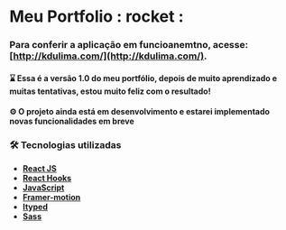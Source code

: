 # Meu Portfolio : rocket :


### Para conferir a aplicação em funcioanemtno, acesse: **[http://kdulima.com/](http://kdulima.com/).**


#### ⌛ Essa é a versão 1.0 do meu portfólio, depois de muito aprendizado e muitas tentativas, estou muito feliz com o resultado!

#### ⚙️ O projeto ainda está em desenvolvimento e estarei implementado novas funcionalidades em breve 

### 🛠️ Tecnologias utilizadas

- **[React JS](https://reactjs.org/)**
- **[React Hooks](https://reactjs.org/docs/hooks-intro.html)**
- **[JavaScript](https://www.javascript.com/)**
- **[Framer-motion](https://www.framer.com/motion/)**
- **[Ityped](https://www.npmjs.com/package/ityped)**
- **[Sass](https://sass-lang.com/)**

